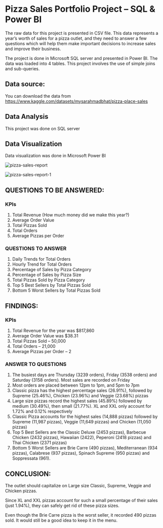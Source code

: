 # Pizza Sales Portfolio Project – SQL & Power BI

The raw data for this project is presented in  CSV file. This data represents a year’s worth of sales for a pizza outlet, and they need to answer a few questions which will help them make important decisions to increase sales and improve their business.

The project is done in Microsoft SQL server and presented in Power BI. The data was loaded into 4 tables. This project involves the use of simple joins and sub-queries. 

## Data source:
You can download the data from https://www.kaggle.com/datasets/mysarahmadbhat/pizza-place-sales



## Data Analysis
This project was done on SQL server

## Data Visualization
Data visualization was done in Microsoft Power BI

![pizza-sales-report](https://github.com/kahethu/pizza/assets/27964625/ca0416db-6897-46df-8c0d-156531548e4e)

![pizza-sales-report-1](https://github.com/kahethu/pizza/assets/27964625/99bcef03-08dd-4b23-885e-fd5953f46b77)


## QUESTIONS TO BE ANSWERED:
### KPIs

 1) Total Revenue (How much money did we make this year?)
 2) Average Order Value
 3) Total Pizzas Sold
 4) Total Orders
 5) Average Pizzas per Order

### QUESTIONS TO ANSWER 

 1) Daily Trends for Total Orders
 2) Hourly Trend for Total Orders
 3) Percentage of Sales by Pizza Category
 4) Percentage of Sales by Pizza Size
 5) Total Pizzas Sold by Pizza Category
 6) Top 5 Best Sellers by Total Pizzas Sold
 7) Bottom 5 Worst Sellers by Total Pizzas Sold



## FINDINGS:
### KPIs

 1) Total Revenue for the year was $817,860
 2) Average Order Value was $38.31
 3) Total Pizzas Sold – 50,000
 4) Total Orders – 21,000
 5) Average Pizzas per Order – 2

### ANSWER TO QUESTIONS
 1) The busiest days are Thursday (3239 orders), Friday (3538 orders) and Saturday (3158 orders). Most sales are recorded on Friday
 2) Most orders are placed between 12pm to 1pm, and 5pm to 7pm
 3) Classic pizza has the highest percentage sales (26.91%), followed by Supreme (25.46%), Chicken (23.96%) and Veggie (23.68%) pizzas 
 4) Large size pizzas record the highest sales (45.89%) followed by medium (30.49%), then small (21.77%). XL and XXL only account for 1.72% and 0.12% respectively 
 5) Classic Pizza accounts for the highest sales (14,888 pizzas) followed by Supreme (11,987 pizzas), Veggie (11,649 pizzas) and Chicken (11,050 pizzas)
 6) Top 5 Best Sellers are the Classic Deluxe (2453 pizzas), Barbecue Chicken (2432 pizzas), Hawaiian (2422), Peperoni (2418 pizzas) and Thai Chicken (2371 pizzas)
 7) Bottom 5 Worst Sellers are Brie Carre (490 pizzas), Mediterranean (934 pizzas), Calabrese (937 pizzas), Spinach Supreme (950 pizzas) and Soppressata (961).


## CONCLUSION:
The outlet should capitalize on Large size Classic, Supreme, Veggie and Chicken pizzas.

Since XL and XXL pizzas account for such a small percentage of their sales (just 1.94%), they can safely get rid of these pizza sizes.

Even though the Brie Carre pizza is the worst seller, it recorded 490 pizzas sold. It would still be a good idea to keep it in the menu. 

